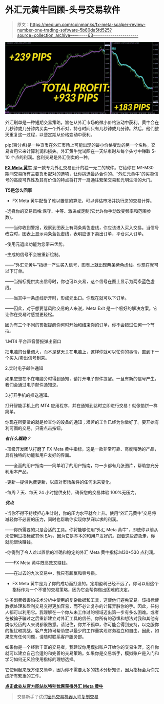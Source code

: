 # 外汇元黄牛回顾-头号交易软件

> 原文：<https://medium.com/coinmonks/fx-meta-scalper-review-number-one-trading-software-5b80da5fd525?source=collection_archive---------63----------------------->

![](img/6956e58fae7721d7a19ef2b3fb553aad.png)

外汇刷单是一种短期交易策略，旨在从外汇市场的微小价格波动中获利。黄牛会在几秒钟或几分钟内买卖一个外币对，持仓时间只有几秒钟或几分钟。然后，他们整天重复这一过程，以便定期从价格变动中获利。

pip(百分点)是一种货币在外汇市场上可能出现的最小价格变动的另一个名称，交易者用它来计算利润和损失。外汇黄牛党试图在一天结束时从每个头寸中赚取 5-10 个点的利润。套利交易是外汇倒卖的一种。

[**FX Meta 黄牛**](https://bit.ly/FxMetaScalper) 是一款专为外汇交易设计的独一无二的软件。它给你在 M1-M30 期间交易所有主要货币配对的选项，让你挑选最适合你的。“外汇元黄牛”的买卖信号的高度可靠性及其有价值的特点将打开一扇通往繁荣交易和光明生活的大门。

**T5是怎么回事**

- FX Meta 黄牛配备了难以置信的算法，可以评估市场并执行您的交易计算。

-选择你的交易风格:保守、中等、激进或定制(它允许你手动改变频率和范围参数)。

——当你收到警报，观察到图表上有两条紫色虚线，你应该进入买入交易。当信号改变时，图表上显示两条蓝色虚线，表明应该下卖出订单，平仓买入订单。

-使用元退出功能为您带来优势。

-生成的信号不会被重新绘制。

——“外汇元黄牛”指标一产生买入信号，图表上就出现两条紫色虚线。你现在就可以下订单。

——当指标提供卖出信号时，你也可以交易，这个信号在图上显示为两条蓝色虚线。

——当其中一条虚线断开时，形成元出口。你现在就可以下订单。

——因此，对于想要低风险交易的人来说，Meta Exit 是一个极好的解决方案。它让你在交易时感觉更轻松。

因为有三个不同的警报提醒你何时开始和结束你的订单，你不会错过任何一个节拍。

1.MT4 平台声音警报弹出窗口

把电脑的音量调大，而不是整天关在电脑上，这样你就可以忙你的事情，直到下一个买入/卖出信号到来。

2.实时电子邮件通知

如果您想在不在电脑旁时得到通知，请打开电子邮件提醒。一旦有新的信号产生，我们会通过电子邮件通知您。

3.打开手机的推送通知。

打开智能手机上的 MT4 应用程序，并在通知到达时立即进行交易！就像馅饼一样简单。

你现在所要做的就是检查你的设备的通知；艰苦的工作已经为你做好了。要开始有利可图的交易，只需点击按钮。

***有什么蹊跷？***

-顶级开发团队打磨了 FX Meta 黄牛指标，这是一款非常可靠、高度精确的产品，具有独特的功能和用户友好的界面。

——全面的用户指南——简单明了的用户指南，每一步都有几张图片，帮助您充分利用本产品。

-更新—提供免费更新，以应对市场条件的任何未来变化。

-每周 7 天、每天 24 小时提供支持，确保您的交易体验 100%无压力。

***优点***

-当你不得不持续担心生计时，你的压力水平就会上升。使用“外汇元黄牛”交易将减轻你不必要的压力，同时也帮助你实现你梦寐以求的利润。

——你所需要的只是合适的工具。你将能够使用“外汇 Meta 黄牛”，即使你以前从未使用过指标或其他 EAs，因为它是基本的和用户友好的。跟着这些迹象走，你就能很快赚钱。

-你得到了令人难以置信的准确和稳定的外汇 Meta 黄牛指标:M30+530 点利润。

——FX Meta 黄牛既高效又赚钱。

——在过去的九次交易中，我只有超赢和零亏损。

- FX Meta 黄牛是为了你的成功而打造的。定期盈利已经不远了。你可以用这个指标作为一个不错的交易策略，因为它会帮你做出困难的决定。

许多消费者害怕技术分析中使用的复杂数据和工具，这使他们避免交易。该指标使数据处理和盈利交易变得更加容易，而不必让复杂的计算弄脏你的手。因此，任何人都可以利用它。我理解在一个你从未工作过的领域迈出第一步有多么困难。或者在被骗子骗过之后重新建立对外汇工具的信任。你所有的恐惧和想法对我和其他有类似经历的人来说都很熟悉。请记住，你并不孤单，你可能会得到支持，以克服你的担忧和挑战。客户支持可帮助您以最少的工作量实现财务独立和自由。因此，如果您有任何问题，请随时联系客户服务部。

如果你是一个经验丰富的交易者，我建议你用模拟账户开始你的交易生涯，这样你就可以建立自己合适的和完善的交易策略。如果你是交易新手，模拟账户是入门和学习如何无风险使用指标的理想选择。

它使用起来既方便又简单，因为你不需要太多的技术分析知识，因为指标会为你完成所有繁重的工作。

[**点击此处从官方网站以特别优惠获得外汇 Meta 黄牛**](https://bit.ly/FxMetaScalper)

> 交易新手？试试[密码交易机器人](/coinmonks/crypto-trading-bot-c2ffce8acb2a)或[复制交易](/coinmonks/top-10-crypto-copy-trading-platforms-for-beginners-d0c37c7d698c)